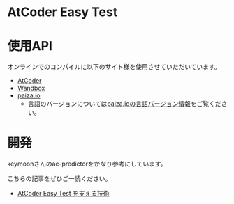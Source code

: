 # AtCoder Easy Test

# 使用API

オンラインでのコンパイルに以下のサイト様を使用させていただいています。

- [AtCoder](https://atcoder.jp/)
- [Wandbox](https://wandbox.org/)
- [paiza.io](https://paiza.io/)
  - 言語のバージョンについては[paiza.ioの言語バージョン情報](https://paiza.jp/guide/language)をご覧ください。

# 開発

keymoonさんのac-predictorをかなり参考にしています。

こちらの記事をぜひご一読ください。

- [AtCoder Easy Test を支える技術](https://qiita.com/magurofly/items/4b60dc02283e70230f71)
